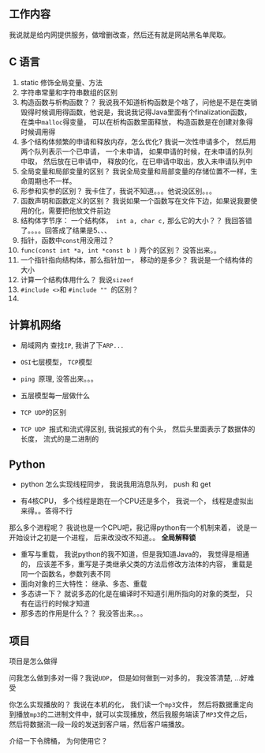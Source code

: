 ## 工作内容

我说就是给内网提供服务，做增删改查，然后还有就是网站黑名单爬取。



## C 语言

1. static 修饰全局变量、方法
2. 字符串常量和字符串数组的区别
3. 构造函数与析构函数？？  我说我不知道析构函数是个啥了，问他是不是在类销毁得时候调用得函数，他说是，我说我记得Java里面有个finalization函数， 在类中`malloc`得变量， 可以在析构函数里面释放， 构造函数是在创建对象得时候调用得
4. 多个结构体频繁的申请和释放内存，怎么优化? 我说一次性申请多个， 然后用两个队列表示一个已申请， 一个未申请， 如果申请的时候，在未申请的队列中取， 然后放在已申请中， 释放的化，在已申请中取出，放入未申请队列中
5. 全局变量和局部变量的区别？ 我说全局变量和局部变量的存储位置不一样，生命周期也不一样。
6. 形参和实参的区别？ 我卡住了，我说不知道。。。他说没区别。。。
7. 函数声明和函数定义的区别？ 我说如果一个函数写在文件下边，如果说我要使用的化，需要把他放文件前边
8. 结构体字节序： 一个结构体，` int a, char c,` 那么它的大小？？  我回答错了。。。。回答成了结果是5、、、
9. 指针，函数中`const`用没用过？ 
10. `func(const int *a, int *const b )` 两个的区别？ 没答出来。。
11. 一个指针指向结构体，那么指针加一， 移动的是多少？ 我说是一个结构体的大小
12. 计算一个结构体用什么？ 我说`sizeof`
13. `#include <>`和 `#include "" `的区别？ 
14. 





## 计算机网络

- 局域网内 查找`IP`, 我讲了下`ARP...`

- `OSI`七层模型， `TCP`模型
- `ping `原理, 没答出来。。。
- 五层模型每一层做什么
- `TCP UDP`的区别
- `TCP UDP `报式和流式得区别, 我说报式的有个头， 然后头里面表示了数据体的长度， 流式的是二进制的

  





## Python

- python 怎么实现线程同步， 我说我用消息队列， push 和 get

- 有4核CPU， 多个线程是跑在一个CPU还是多个， 我说一个， 线程是虚拟出来得。。答得不行

那么多个进程呢？ 我说也是一个CPU吧，我记得python有一个机制来着， 说是一开始设计之初是一个进程， 后来改没改不知道。。 **全局解释锁**

- 重写与重载， 我说python的我不知道，但是我知道Java的， 我觉得是相通的， 应该差不多，重写是子类继承父类的方法后修改方法体的内容， 重载是同一个函数名，参数列表不同
- 面向对象的三大特性： 继承、多态、重载
- 多态讲一下？ 就说多态的化是在编译时不知道引用所指向的对象的类型， 只有在运行的时候才知道
- 那多态的作用是什么？？ 我没答出来。。。

  





## 项目

项目是怎么做得

问我怎么做到多对一得？我说`UDP`， 但是如何做到一对多的， 我没答清楚, ...好难受

你怎么实现播放的？ 我说在本机的化， 我们读一个`mp3`文件， 然后将数据重定向到播放`mp3`的二进制文件中，就可以实现播放，然后我服务端读了`MP3`文件之后，然后将数据流一段一段的发送到客户端，然后客户端播放。

介绍一下令牌桶， 为何使用它？

